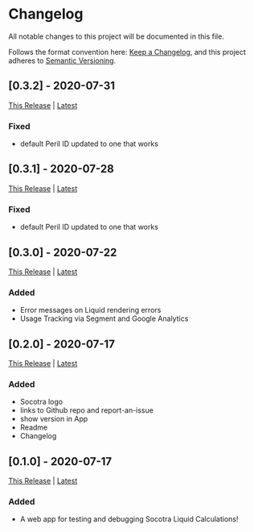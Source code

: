 # Changelog

All notable changes to this project will be documented in this file.

Follows the format convention here: [Keep a Changelog](https://keepachangelog.com/en/1.0.0/),
and this project adheres to [Semantic Versioning](https://semver.org/spec/v2.0.0.html).

## [0.3.2] - 2020-07-31

[This Release](http://s3.amazonaws.com/socotra.wb/liquid-playground/v0.3.2/index.html)
|
[Latest](http://s3.amazonaws.com/socotra.wb/liquid-playground/index.html)

### Fixed

- default Peril ID updated to one that works

## [0.3.1] - 2020-07-28

[This Release](http://s3.amazonaws.com/socotra.wb/liquid-playground/v0.3.1/index.html)
|
[Latest](http://s3.amazonaws.com/socotra.wb/liquid-playground/index.html)

### Fixed

- default Peril ID updated to one that works

## [0.3.0] - 2020-07-22

[This Release](http://s3.amazonaws.com/socotra.wb/liquid-playground/v0.3.0/index.html)
|
[Latest](http://s3.amazonaws.com/socotra.wb/liquid-playground/index.html)

### Added

- Error messages on Liquid rendering errors
- Usage Tracking via Segment and Google Analytics

## [0.2.0] - 2020-07-17

[This Release](http://s3.amazonaws.com/socotra.wb/liquid-playground/v0.2.0/index.html)
|
[Latest](http://s3.amazonaws.com/socotra.wb/liquid-playground/index.html)

### Added

- Socotra logo
- links to Github repo and report-an-issue
- show version in App
- Readme
- Changelog

## [0.1.0] - 2020-07-17

[This Release](http://s3.amazonaws.com/socotra.wb/liquid-playground/v0.1.0/index.html)
|
[Latest](http://s3.amazonaws.com/socotra.wb/liquid-playground/index.html)

### Added

- A web app for testing and debugging Socotra Liquid Calculations!
